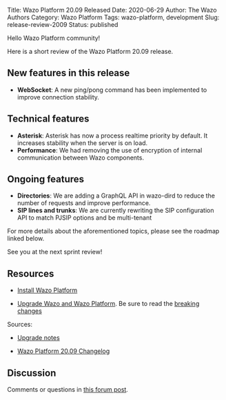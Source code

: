 Title: Wazo Platform 20.09 Released
Date: 2020-06-29
Author: The Wazo Authors
Category: Wazo Platform
Tags: wazo-platform, development
Slug: release-review-2009
Status: published

Hello Wazo Platform community!

Here is a short review of the Wazo Platform 20.09 release.

## New features in this release

* **WebSocket**: A new ping/pong command has been implemented to improve connection stability.

## Technical features

* **Asterisk**: Asterisk has now a process realtime priority by default. It increases stability when the server is on load.
* **Performance**: We had removing the use of encryption of internal communication between Wazo components.

## Ongoing features

* **Directories**: We are adding a GraphQL API in wazo-dird to reduce the number of requests and improve performance.
* **SIP lines and trunks**: We are currently rewriting the SIP configuration API to match PJSIP options and be multi-tenant

For more details about the aforementioned topics, please see the roadmap linked below.

See you at the next sprint review!

## Resources

* [Install Wazo Platform](/install)

* [Upgrade Wazo and Wazo Platform](/uc-doc/upgrade/). Be sure to read the [breaking changes](/uc-doc/upgrade/upgrade_notes#20-09)

Sources:

* [Upgrade notes](/uc-doc/upgrade/upgrade_notes#20-09)

* [Wazo Platform 20.09 Changelog](https://wazo-dev.atlassian.net/secure/ReleaseNote.jspa?projectId=10011&version=10101)

## Discussion

Comments or questions in [this forum post](https://wazo-platform.discourse.group/t/blog-wazo-platform-20-09-released).
